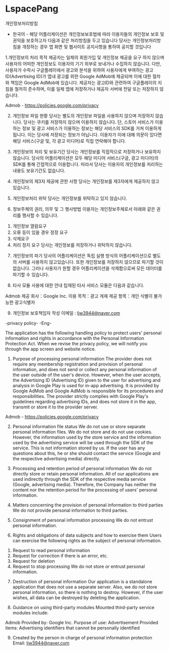 # LspacePang

개인정보처리방침
- 한국어 -
해당 어플리케이션은 개인정보보호법에 따라 이용자들의 개인정보 보호 및 권익을 보호하고자 다음과 같은 처리방침을 두고 있습니다
당사는 개인정보처리방침을 개정하는 경우 앱 화면 및 웹사이트 공지사항을 통하여 공지할 것입니다

1.개인정보의 처리 목적
제공자는 일체의 회원가입 및 개인정보 제공을 요구 하지 않으며 사용자의 어떠한 개인정보도 이용자의 기기 외부로 보내거나 수집하지 않습니다.
다만, 사용자가 수락시 구글플레이에서 광고와 분석을 위하여 사용자에게 부여하는 광고ID(Advertising ID)가 앱내 광고를 위한
Google AdMob에 제공되며 이에 대한 절차와 책임은 Google AdMob에 있습니다.
제공자는 광고ID와 관련하여 구글플레이의 지침을 철저히 준수하며, 이를 일체 앱에 저장하거나 제공자 서버에 전달 또는 저장하지 않습니다.

Admob - https://policies.google.com/privacy


2. 개인정보 파일 현황
당사는 별도의 개인정보 파일을 사용하지 않으며 저장하지 않습니다.
당사는 쿠키를 저장하지 않으며 이용하지 않습니다.
단, 스토어 서비스가 이용하는 정보 및 광고 서비스가 이용하는 정보는 해당 서비스의 SDK를 거쳐 이용하게 됩니다. 이는 당사에 저장되는 정보가 아닙니다.
이용자가 이에 대해 의문이 있다면 해당 서비스(구글 및, 각 광고 미디어)로 직접 연락해야 합니다.

3. 개인정보의 처리 및 보유기간
당사는 개인정보를 직접적으로 저장하거나 보유하지 않습니다.
당사의 어플리케이션은 모두 해당 미디어 서비스(구글, 광고 미디어)의 SDK를 통해 간접적으로 이용합니다.
따라서 당사는 이용자의 개인정보를 처리하는 내용도 보유기간도 없습니다.

4. 개인정보의 제3자 제공에 관한 사항
당사는 개인정보를 제3자에게 제공하지 않고 있습니다.

5. 개인정보처리 위탁
당사는 개인정보를 위탁하고 있지 않습니다.

6. 정보주체의 권리, 의무 및 그 행사방법
이용자는 개인정보주체로서 아래와 같은 권리를 행사할 수 있습니다.
1) 개인정보 열람요구
2) 오류 등이 있을 경우 정정 요구
3) 삭제요구
4) 처리 정지 요구
당사는 개인정보를 저장하거나 위탁하지 않습니다.

7. 개인정보의 파기
당사의 어플리케이션은 독립 실행 방식의 어플리케이션으로 별도의 서버를 사용하지 않고있습니다.
또한 개인정보를 저장하지 않으므로 파기할 것이 없습니다.
그러나 사용자가 원할 경우 어플리케이션을 삭제함으로써 모든 데이터를 파기할 수 있습니다.

8. 타사 모듈 사용에 대한 안내
탑재된 타사 서비스 모듈은 다음과 같습니다.

Admob
제공 회사：Google Inc.
이용 목적：광고 게재
제공 항목：개인 식별이 불가능한 광고식별자


9. 개인정보 보호책임자 작성
이메일 : ljw3944@naver.com


-privacy policy-
-Eng-

The application has the following handling policy to protect users' personal information and rights in accordance with the Personal Information Protection Act.
When we revise the privacy policy, we will notify you through the app screen and website notice.

1. Purpose of processing personal information
The provider does not require any membership registration and provision of personal information, and does not send or collect any personal information of the user outside of the user's device.
However, when the user accepts, the Advertising ID (Advertising ID) given to the user for advertising and analysis in Google Play is used for in-app advertising.
It is provided by Google AdMob and Google AdMob is responsible for its procedures and responsibilities.
The provider strictly complies with Google Play's guidelines regarding advertising IDs, and does not store it in the app, transmit or store it to the provider server.

Admob - https://policies.google.com/privacy


2. Personal information file status
We do not use or store separate personal information files.
We do not store and do not use cookies.
However, the information used by the store service and the information used by the advertising service will be used through the SDK of the service. This is not information stored by us.
If the user has any questions about this, he or she should contact the service (Google and the respective advertising media) directly.

3. Processing and retention period of personal information
We do not directly store or retain personal information.
All of our applications are used indirectly through the SDK of the respective media service (Google, advertising media).
Therefore, the Company has neither the content nor the retention period for the processing of users' personal information.

4. Matters concerning the provision of personal information to third parties
We do not provide personal information to third parties.

5. Consignment of personal information processing
We do not entrust personal information.

6. Rights and obligations of data subjects and how to exercise them
Users can exercise the following rights as the subject of personal information.
1) Request to read personal information
2) Request for correction if there is an error, etc.
3) Request for deletion
4) Request to stop processing
We do not store or entrust personal information.

7. Destruction of personal information
Our application is a standalone application that does not use a separate server.
Also, we do not store personal information, so there is nothing to destroy.
However, if the user wishes, all data can be destroyed by deleting the application.

8. Guidance on using third-party modules
Mounted third-party service modules include:

Admob
Provided by: Google Inc.
Purpose of use: Advertisement
Provided items: Advertising identifiers that cannot be personally identified


9. Created by the person in charge of personal information protection
Email: ljw3944@naver.com
